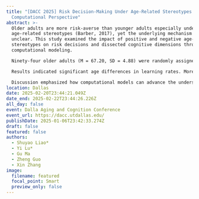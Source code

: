 ```yaml
---
title: "[DACC 2025] Risk Decision-Making Under Age-Related Stereotypes: A
  Computational Perspective"
abstract: >-
  Older adults are more risk-averse than younger adults especially under
  age-related stereotypes (Barber, 2017), yet the underlying mechanism remains
  unclear. This study examined the impact of positive and negative age-related
  stereotypes on risk decisions and dissected cognitive dimensions through
  computational modeling.

  Ninety-four older adults (M = 67.20, SD = 4.88) were randomly assigned to receive information either containing positive or negative age-related stereotypes or the same neutral information as 32 younger adults (M = 20.16, SD = 1.27) received. Participants then completed the Balloon Analogue Risk Task. Computational models were applied to analyze cognitive dimensions.

  Results indicated significant age differences in learning rates. Moreover, older adults receiving positive stereotypes hold lower prior beliefs of risk compared to those receiving negative and neutral information, and were more risk averse than younger adults.

  Discussion emphasized how computational models can advance the understanding of cognitive underpinnings in risk decision-making under age-related stereotypes.
location: Dallas
date: 2025-02-20T23:44:21.049Z
date_end: 2025-02-22T23:44:26.226Z
all_day: false
event: Dalla Aging and Cognition Conference
event_url: https://dacc.utdallas.edu/
publishDate: 2025-01-06T23:42:33.274Z
draft: false
featured: false
authors:
  - Shuyao Liao*
  - Yi Lu*
  - Gu Ma
  - Zheng Guo
  - Xin Zhang
image:
  filename: featured
  focal_point: Smart
  preview_only: false
---
```

